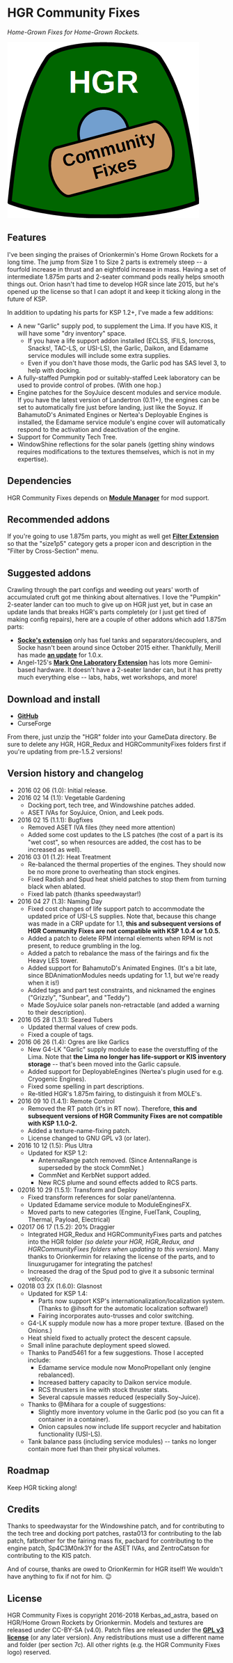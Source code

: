 # HGR Community Fixes

*Home-Grown Fixes for Home-Grown Rockets.*

![HGR Community Fixes logo](https://github.com/Kerbas-ad-astra/HGR-Community-Fixes/raw/master/HGR%20Community%20Fixes%20logo.png)

## Features

I've been singing the praises of Orionkermin's Home Grown Rockets for a long time.  The jump from Size 1 to Size 2 parts is extremely steep -- a fourfold increase in thrust and an eightfold increase in mass.  Having a set of intermediate 1.875m parts and 2-seater command pods really helps smooth things out.  Orion hasn't had time to develop HGR since late 2015, but he's opened up the license so that I can adopt it and keep it ticking along in the future of KSP.

In addition to updating his parts for KSP 1.2+, I've made a few additions:

* A new "Garlic" supply pod, to supplement the Lima.  If you have KIS, it will have some "dry inventory" space.
	* If you have a life support addon installed (ECLSS, IFILS, Ioncross, Snacks!, TAC-LS, or USI-LS), the Garlic, Daikon, and Edamame service modules will include some extra supplies.
	* Even if you don't have those mods, the Garlic pod has SAS level 3, to help with docking.
* A fully-staffed Pumpkin pod or suitably-staffed Leek laboratory can be used to provide control of probes.  (With one hop.)
* Engine patches for the SoyJuice descent modules and service module.  If you have the latest version of Landertron (0.11+), the engines can be set to automatically fire just before landing, just like the Soyuz.  If BahamutoD's Animated Engines or Nertea's Deployable Engines is installed, the Edamame service module's engine cover will automatically respond to the activation and deactivation of the engine.
* Support for Community Tech Tree.
* WindowShine reflections for the solar panels (getting shiny windows requires modifications to the textures themselves, which is not in my expertise).

## Dependencies

HGR Community Fixes depends on [**Module Manager**](http://forum.kerbalspaceprogram.com/index.php?/topic/50533-105-module-manager-2618-january-17th-with-even-more-sha-and-less-bug/) for mod support.

## Recommended addons

If you're going to use 1.875m parts, you might as well get [**Filter Extension**](http://forum.kerbalspaceprogram.com/index.php?/topic/93955-105-filter-extensions-2412-nov-10/) so that the "size1p5" category gets a proper icon and description in the "Filter by Cross-Section" menu.

## Suggested addons

Crawling through the part configs and weeding out years' worth of accumulated cruft got me thinking about alternatives.  I love the "Pumpkin" 2-seater lander can too much to give up on HGR just yet, but in case an update lands that breaks HGR's parts completely (or I just get tired of making config repairs), here are a couple of other addons which add 1.875m parts:

* [**Socke's extension**](http://forum.kerbalspaceprogram.com/index.php?/topic/88780-wip-sockes-parts-1875m-extension/) only has fuel tanks and separators/decouplers, and Socke hasn't been around since October 2015 either.  Thankfully, Merill has made [**an update**](http://forum.kerbalspaceprogram.com/index.php?/topic/88780-wip-sockes-parts-1875m-extension/&do=findComment&comment=1929389) for 1.0.x.
* Angel-125's [**Mark One Laboratory Extension**](http://forum.kerbalspaceprogram.com/index.php?/topic/94352-alpha-105-mark-one-laboratory-extensions-mole-v03/) has lots more Gemini-based hardware.  It doesn't have a 2-seater lander can, but it has pretty much everything else -- labs, habs, wet workshops, and more!

## Download and install

* [**GitHub**](https://github.com/Kerbas-ad-astra/HGR-Community-Fixes/releases)
* CurseForge

From there, just unzip the "HGR" folder into your GameData directory.  Be sure to delete any HGR, HGR_Redux and HGRCommunityFixes folders first if you're updating from pre-1.5.2 versions!

## Version history and changelog

* 2016 02 06 (1.0): Initial release.
* 2016 02 14 (1.1): Vegetable Gardening
	* Docking port, tech tree, and Windowshine patches added.
	* ASET IVAs for SoyJuice, Onion, and Leek pods.
* 2016 02 15 (1.1.1): Bugfixes
	* Removed ASET IVA files (they need more attention)
	* Added some cost updates to the LS patches (the cost of a part is its "wet cost", so when resources are added, the cost has to be increased as well).
* 2016 03 01 (1.2): Heat Treatment
	* Re-balanced the thermal properties of the engines.  They should now be no more prone to overheating than stock engines.
	* Fixed Radish and Spud heat shield patches to stop them from turning black when ablated.
	* Fixed lab patch (thanks speedwaystar!)
* 2016 04 27 (1.3): Naming Day
	* Fixed cost changes of life support patch to accommodate the updated price of USI-LS supplies.  Note that, because this change was made in a CRP update for 1.1, **this and subsequent versions of HGR Community Fixes are not compatible with KSP 1.0.4 or 1.0.5.**
	* Added a patch to delete RPM internal elements when RPM is not present, to reduce grumbling in the log.
	* Added a patch to rebalance the mass of the fairings and fix the Heavy LES tower.
	* Added support for BahamutoD's Animated Engines.  (It's a bit late, since BDAnimationModules needs updating for 1.1, but we're ready when it is!)
	* Added tags and part test constraints, and nicknamed the engines ("Grizzly", "Sunbear", and "Teddy")
	* Made SoyJuice solar panels non-retractable (and added a warning to their description).
* 2016 05 28 (1.3.1): Seared Tubers
	* Updated thermal values of crew pods.
	* Fixed a couple of tags.
* 2016 06 26 (1.4): Ogres are like Garlics
	* New G4-LK "Garlic" supply module to ease the overstuffing of the Lima.  Note that **the Lima no longer has life-support or KIS inventory storage** -- that's been moved into the Garlic capsule.
	* Added support for DeployableEngines (Nertea's plugin used for e.g. Cryogenic Engines).
	* Fixed some spelling in part descriptions.
	* Re-titled HGR's 1.875m fairing, to distinguish it from MOLE's.
* 2016 09 10 (1.4.1): Remote Control
	* Removed the RT patch (it's in RT now).  Therefore, **this and subsequent versions of HGR Community Fixes are not compatible with KSP 1.1.0-2.**
	* Added a texture-name-fixing patch.
	* License changed to GNU GPL v3 (or later).
* 2016 10 12 (1.5): Plus Ultra
	* Updated for KSP 1.2:
		* AntennaRange patch removed.  (Since AntennaRange is superseded by the stock CommNet.)
		* CommNet and KerbNet support added.
		* New RCS plume and sound effects added to RCS parts.
* 02016 10 29 (1.5.1): Transform and Deploy
	* Fixed transform references for solar panel/antenna.
	* Updated Edamame service module to ModuleEnginesFX.
	* Moved parts to new categories (Engine, FuelTank, Coupling, Thermal, Payload, Electrical)
* 02017 06 17 (1.5.2): 20% Draggier
	* Integrated HGR_Redux and HGRCommunityFixes parts and patches into the HGR folder *(so delete your HGR, HGR_Redux, and HGRCommunityFixes folders when updating to this version)*.  Many thanks to Orionkermin for relaxing the license of the parts, and to linuxgurugamer for integrating the patches!
	* Increased the drag of the Spud pod to give it a subsonic terminal velocity.
* 02018 03 2X (1.6.0): Glasnost
	* Updated for KSP 1.4:
		* Parts now support KSP's internationalization/localization system.  (Thanks to @ihsoft for the automatic localization software!)
		* Fairing incorporates auto-trusses and color switching.
	* G4-LK supply module now has a more proper texture.  (Based on the Onions.)
	* Heat shield fixed to actually protect the descent capsule.
	* Small inline parachute deployment speed slowed.
	* Thanks to Pand5461 for a few suggestions.  Those I accepted include:
		* Edamame service module now MonoPropellant only (engine rebalanced).
		* Increased battery capacity to Daikon service module.
		* RCS thrusters in line with stock thruster stats.
		* Several capsule masses reduced (especially Soy-Juice).
	* Thanks to @Mihara for a couple of suggestions:
		* Slightly more inventory volume in the Garlic pod (so you can fit a container in a container).
		* Onion capsules now include life support recycler and habitation functionality (USI-LS).
	* Tank balance pass (including service modules) -- tanks no longer contain more fuel than their physical volumes.
	
## Roadmap

Keep HGR ticking along!

## Credits

Thanks to speedwaystar for the Windowshine patch, and for contributing to the tech tree and docking port patches, rasta013 for contributing to the lab patch, fatbrother for the fairing mass fix, pacbard for contributing to the engine patch, Sp4C3M0nk3Y for the ASET IVAs, and ZentroCatson for contributing to the KIS patch.

And of course, thanks are owed to OrionKermin for HGR itself!  We wouldn't have anything to fix if not for him.  :wink:

## License

HGR Community Fixes is copyright 2016-2018 Kerbas_ad_astra, based on HGR/Home Grown Rockets by Orionkermin.  Models and textures are released under CC-BY-SA (v4.0).  Patch files are released under the [**GPL v3 license**](https://www.gnu.org/licenses/gpl-3.0) (or any later version).  Any redistributions must use a different name and folder (per section 7c).  All other rights (e.g. the HGR Community Fixes logo) reserved.